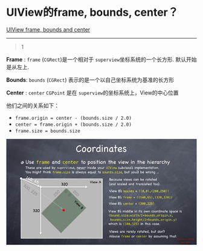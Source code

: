 # UIView的frame, bounds, center？
[UIView frame, bounds and center](https://stackoverflow.com/questions/5361369/uiview-frame-bounds-and-center)

___



> 1

**Frame** : `frame` (`CGRect`)是一个相对于 `superview`坐标系统的一个长方形. 默认开始是从左上.

**Bounds**: `bounds` (`CGRect`) 表示的是一个以自己坐标系统为基准的长方形

**Center** : `center`  `CGPoint` 是在 `superview`的坐标系统上，View的中心位置

他们之间的关系如下：

- `frame.origin = center - (bounds.size / 2.0)`
- `center = frame.origin + (bounds.size / 2.0)`
- `frame.size = bounds.size`

![img](/images/04.jpg)